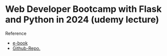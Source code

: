 # Web Developer Bootcamp with Flask and Python in 2024 (udemy lecture)
Reference 
- [e-book ](https://python-web.teclado.com)
- [Github-Repo.](https://github.com/tecladocode/web-dev-bootcamp)

  

